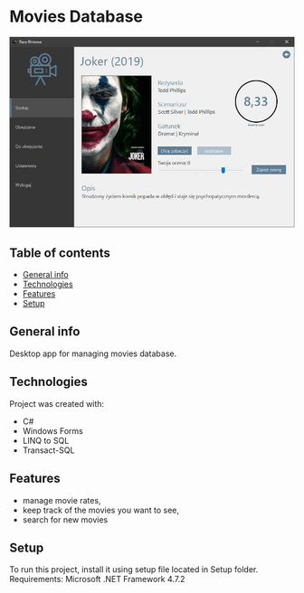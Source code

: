 # Movies Database
![Site design](./images/movie.png)


## Table of contents
* [General info](#general-info)
* [Technologies](#technologies)
* [Features](#features)
* [Setup](#setup)


## General info
Desktop app for managing movies database.
	
  
## Technologies
Project was created with:
* C#
* Windows Forms
* LINQ to SQL
* Transact-SQL


## Features
* manage movie rates,
* keep track of the movies you want to see,
* search for new movies


## Setup
To run this project, install it using setup file located in Setup folder.
Requirements: Microsoft .NET Framework 4.7.2

